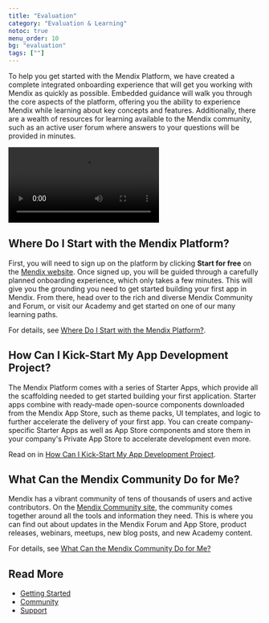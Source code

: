 ```yaml
---
title: "Evaluation"
category: "Evaluation & Learning"
notoc: true
menu_order: 10
bg: "evaluation"
tags: [""]
---
```


To help you get started with the Mendix Platform, we have created a complete integrated onboarding experience that will get you working with Mendix as quickly as possible. Embedded guidance will walk you through the core aspects of the platform, offering you the ability to experience Mendix while learning about key concepts and features. Additionally, there are a wealth of resources for learning available to the Mendix community, such as an active user forum where answers to your questions will be provided in minutes.

<video controls src="attachments/Discover-the-Mendix-Community.mp4">VIDEO</video>

## Where Do I Start with the Mendix Platform?

First, you will need to sign up on the platform by clicking **Start for free** on the [Mendix website](https://www.mendix.com/). Once signed up, you will be guided through a carefully planned onboarding experience, which only takes a few minutes. This will give you the grounding you need to get started building your first app in Mendix. From there, head over to the rich and diverse Mendix Community and Forum, or visit our Academy and get started on one of our many learning paths.

For details, see [Where Do I Start with the Mendix Platform?](getting-started#where-do-i-start).

## How Can I Kick-Start My App Development Project?

The Mendix Platform comes with a series of Starter Apps, which provide all the scaffolding needed to get started building your first application. Starter apps combine with ready-made open-source components downloaded from the Mendix App Store, such as theme packs, UI templates, and logic to further accelerate the delivery of your first app. You can create company-specific Starter Apps as well as App Store components and store them in your company's Private App Store to accelerate development even more.

Read on in [How Can I Kick-Start My App Development Project](getting-started#starter-apps).

## What Can the Mendix Community Do for Me?

Mendix has a vibrant community of tens of thousands of users and active contributors. On the [Mendix Community site](https://developers.mendix.com/), the community comes together around all the tools and information they need. This is where you can find out about updates in the Mendix Forum and App Store, product releases, webinars, meetups, new blog posts, and new Academy content.

For details, see [What Can the Mendix Community Do for Me?](community#community-do-for-me)

## Read More

* [Getting Started](getting-started)
* [Community](community)
* [Support](support)
